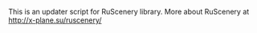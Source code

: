 This is an updater script for RuScenery library.
More about RuScenery at http://x-plane.su/ruscenery/